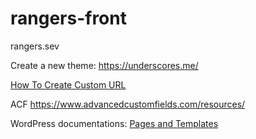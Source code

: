 # rangers-front

rangers.sev

Create a new theme: https://underscores.me/

[How To Create Custom URL](https://webocreation.com/blog/steps-create-custom-url-work-locally-xampp-localhost-virtual-host/)

ACF https://www.advancedcustomfields.com/resources/

WordPress documentations:
[Pages and Templates](https://developer.wordpress.org/themes/template-files-section/page-template-files/)
